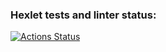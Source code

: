 ### Hexlet tests and linter status:
[![Actions Status](https://github.com/Vbhfbk/data-analytics-project-96/actions/workflows/hexlet-check.yml/badge.svg)](https://github.com/Vbhfbk/data-analytics-project-96/actions)